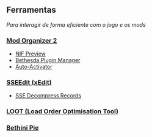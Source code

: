 ## Ferramentas
_Para interagir de forma eficiente com o jogo e os mods_

### [Mod Organizer 2](https://www.nexusmods.com/skyrimspecialedition/mods/6194)
 - [NIF Preview](https://www.nexusmods.com/skyrimspecialedition/mods/69813)
 - [Bethesda Plugin Manager](https://www.nexusmods.com/skyrimspecialedition/mods/111236)
 - [Auto-Activator](https://www.nexusmods.com/site/mods/648)
### [SSEEdit (xEdit)](https://www.nexusmods.com/skyrimspecialedition/mods/164)
 - [SSE Decompress Records](https://www.nexusmods.com/skyrimspecialedition/mods/86312)
### [LOOT (Load Order Optimisation Tool)](https://www.nexusmods.com/site/mods/439)
### [Bethini Pie](https://www.nexusmods.com/site/mods/631) 
